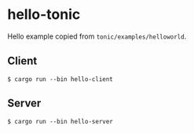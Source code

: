 # hello-tonic

Hello example copied from `tonic/examples/helloworld`.

## Client

```shell
$ cargo run --bin hello-client
```

## Server

```shell
$ cargo run --bin hello-server
```
